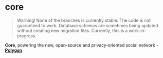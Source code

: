 # core

> Warning! None of the branches is currently stable. The code is not guaranteed to work. Database schemas are sometimes being updated without creating new migration files. Currently, this is a work-in-progress.

**Core**, powering the new, open-source and privacy-oriented social network - [**Polygon**](https://polygon.am/)
